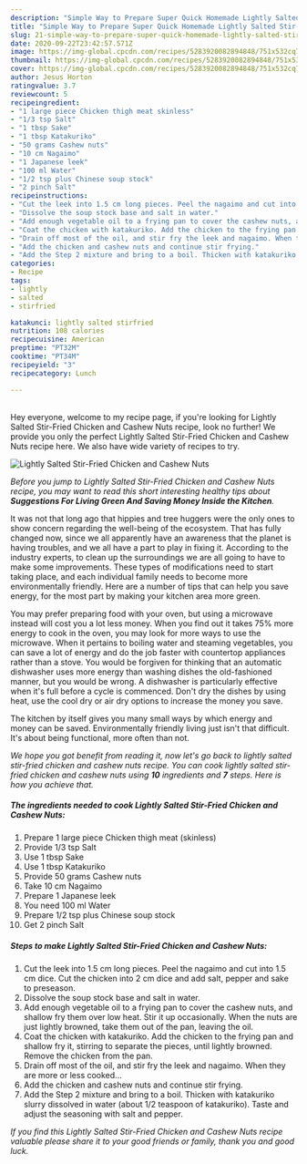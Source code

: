 ```yaml
---
description: "Simple Way to Prepare Super Quick Homemade Lightly Salted Stir-Fried Chicken and Cashew Nuts"
title: "Simple Way to Prepare Super Quick Homemade Lightly Salted Stir-Fried Chicken and Cashew Nuts"
slug: 21-simple-way-to-prepare-super-quick-homemade-lightly-salted-stir-fried-chicken-and-cashew-nuts
date: 2020-09-22T23:42:57.571Z
image: https://img-global.cpcdn.com/recipes/5283920082894848/751x532cq70/lightly-salted-stir-fried-chicken-and-cashew-nuts-recipe-main-photo.jpg
thumbnail: https://img-global.cpcdn.com/recipes/5283920082894848/751x532cq70/lightly-salted-stir-fried-chicken-and-cashew-nuts-recipe-main-photo.jpg
cover: https://img-global.cpcdn.com/recipes/5283920082894848/751x532cq70/lightly-salted-stir-fried-chicken-and-cashew-nuts-recipe-main-photo.jpg
author: Jesus Horton
ratingvalue: 3.7
reviewcount: 5
recipeingredient:
- "1 large piece Chicken thigh meat skinless"
- "1/3 tsp Salt"
- "1 tbsp Sake"
- "1 tbsp Katakuriko"
- "50 grams Cashew nuts"
- "10 cm Nagaimo"
- "1 Japanese leek"
- "100 ml Water"
- "1/2 tsp plus Chinese soup stock"
- "2 pinch Salt"
recipeinstructions:
- "Cut the leek into 1.5 cm long pieces. Peel the nagaimo and cut into 1.5 cm dice. Cut the chicken into 2 cm dice and add salt, pepper and sake to preseason."
- "Dissolve the soup stock base and salt in water."
- "Add enough vegetable oil to a frying pan to cover the cashew nuts, and shallow fry them over low heat. Stir it up occasionally. When the nuts are just lightly browned, take them out of the pan, leaving the oil."
- "Coat the chicken with katakuriko. Add the chicken to the frying pan and shallow fry it, stirring to separate the pieces, until lightly browned. Remove the chicken from the pan."
- "Drain off most of the oil, and stir fry the leek and nagaimo. When they are more or less cooked..."
- "Add the chicken and cashew nuts and continue stir frying."
- "Add the Step 2 mixture and bring to a boil. Thicken with katakuriko slurry dissolved in water (about 1/2 teaspoon of katakuriko). Taste and adjust the seasoning with salt and pepper."
categories:
- Recipe
tags:
- lightly
- salted
- stirfried

katakunci: lightly salted stirfried 
nutrition: 108 calories
recipecuisine: American
preptime: "PT32M"
cooktime: "PT34M"
recipeyield: "3"
recipecategory: Lunch

---
```

<br>
Hey everyone, welcome to my recipe page, if you're looking for Lightly Salted Stir-Fried Chicken and Cashew Nuts recipe, look no further! We provide you only the perfect Lightly Salted Stir-Fried Chicken and Cashew Nuts recipe here. We also have wide variety of recipes to try.
<br>


![Lightly Salted Stir-Fried Chicken and Cashew Nuts](https://img-global.cpcdn.com/recipes/5283920082894848/751x532cq70/lightly-salted-stir-fried-chicken-and-cashew-nuts-recipe-main-photo.jpg)

<i>Before you jump to Lightly Salted Stir-Fried Chicken and Cashew Nuts recipe, you may want to read this short interesting healthy tips about 
<strong>Suggestions For Living Green And Saving Money Inside the Kitchen</strong>.</i>
</br>

It was not that long ago that hippies and tree huggers were the only ones to show concern regarding the well-being of the ecosystem. That has fully changed now, since we all apparently have an awareness that the planet is having troubles, and we all have a part to play in fixing it. According to the industry experts, to clean up the surroundings we are all going to have to make some improvements. These types of modifications need to start taking place, and each individual family needs to become more environmentally friendly. Here are a number of tips that can help you save energy, for the most part by making your kitchen area more green.

You may prefer preparing food with your oven, but using a microwave instead will cost you a lot less money. When you find out it takes 75% more energy to cook in the oven, you may look for more ways to use the microwave. When it pertains to boiling water and steaming vegetables, you can save a lot of energy and do the job faster with countertop appliances rather than a stove. You would be forgiven for thinking that an automatic dishwasher uses more energy than washing dishes the old-fashioned manner, but you would be wrong. A dishwasher is particularly effective when it's full before a cycle is commenced. Don't dry the dishes by using heat, use the cool dry or air dry options to increase the money you save.

The kitchen by itself gives you many small ways by which energy and money can be saved. Environmentally friendly living just isn't that difficult. It's about being functional, more often than not.


<i>We hope you got benefit from reading it, now let's go back to lightly salted stir-fried chicken and cashew nuts recipe. You can cook lightly salted stir-fried chicken and cashew nuts using <strong>10</strong> ingredients and <strong>7</strong> steps. Here is how you achieve that.
</i>

##### The ingredients needed to cook Lightly Salted Stir-Fried Chicken and Cashew Nuts:

1. Prepare 1 large piece Chicken thigh meat (skinless)
1. Provide 1/3 tsp Salt
1. Use 1 tbsp Sake
1. Use 1 tbsp Katakuriko
1. Provide 50 grams Cashew nuts
1. Take 10 cm Nagaimo
1. Prepare 1 Japanese leek
1. You need 100 ml Water
1. Prepare 1/2 tsp plus Chinese soup stock
1. Get 2 pinch Salt


##### Steps to make Lightly Salted Stir-Fried Chicken and Cashew Nuts:

1. Cut the leek into 1.5 cm long pieces. Peel the nagaimo and cut into 1.5 cm dice. Cut the chicken into 2 cm dice and add salt, pepper and sake to preseason.
1. Dissolve the soup stock base and salt in water.
1. Add enough vegetable oil to a frying pan to cover the cashew nuts, and shallow fry them over low heat. Stir it up occasionally. When the nuts are just lightly browned, take them out of the pan, leaving the oil.
1. Coat the chicken with katakuriko. Add the chicken to the frying pan and shallow fry it, stirring to separate the pieces, until lightly browned. Remove the chicken from the pan.
1. Drain off most of the oil, and stir fry the leek and nagaimo. When they are more or less cooked...
1. Add the chicken and cashew nuts and continue stir frying.
1. Add the Step 2 mixture and bring to a boil. Thicken with katakuriko slurry dissolved in water (about 1/2 teaspoon of katakuriko). Taste and adjust the seasoning with salt and pepper.


<i>If you find this Lightly Salted Stir-Fried Chicken and Cashew Nuts recipe valuable please share it to your good friends or family, thank you and good luck.</i>
